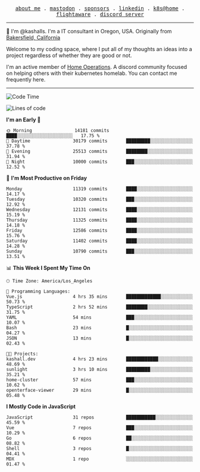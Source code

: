 <p align="center">
  <samp>
    <a href="https://jordanjones.org/">about me</a> .
    <a rel="me" href="https://mastodon.social/@kashall">mastodon</a> .
    <a href="https://github.com/sponsors/kashalls">sponsors</a> .
    <a href="https://linkedin.com/in/jordpjones">linkedin</a> .
    <a href="https://github.com/kashalls/home-cluster">k8s@home</a> .
    <a href="https://flightaware.com/adsb/stats/user/kashalls">flightaware</a> .
    <a href="https://discord.gg/V2WrCfqba9">discord server</a>
  </samp>
</p>

----------------------------------------------------------------

:wave: I'm @kashalls. I'm a IT consultant in Oregon, USA. Originally from [Bakersfield, California](https://maps.app.goo.gl/QQMtywTWghpXB6Tu6)

Welcome to my coding space, where I put all of my thoughts an ideas into a project regardless of whether they are good or not.

I'm an active member of [Home Operations](https://discord.gg/home-operations). A discord community focused on helping others with their kubernetes homelab. You can contact me frequently here.

----------------------------------------------------------------
<!--START_SECTION:waka-->
![Code Time](http://img.shields.io/badge/Code%20Time-2%2C084%20hrs%203%20mins-blue)

![Lines of code](https://img.shields.io/badge/From%20Hello%20World%20I%27ve%20Written-11.1%20million%20lines%20of%20code-blue)

**I'm an Early 🐤** 

```text
🌞 Morning                14181 commits       ████░░░░░░░░░░░░░░░░░░░░░   17.75 % 
🌆 Daytime                30179 commits       █████████░░░░░░░░░░░░░░░░   37.78 % 
🌃 Evening                25513 commits       ████████░░░░░░░░░░░░░░░░░   31.94 % 
🌙 Night                  10000 commits       ███░░░░░░░░░░░░░░░░░░░░░░   12.52 % 
```
📅 **I'm Most Productive on Friday** 

```text
Monday                   11319 commits       ████░░░░░░░░░░░░░░░░░░░░░   14.17 % 
Tuesday                  10320 commits       ███░░░░░░░░░░░░░░░░░░░░░░   12.92 % 
Wednesday                12131 commits       ████░░░░░░░░░░░░░░░░░░░░░   15.19 % 
Thursday                 11325 commits       ████░░░░░░░░░░░░░░░░░░░░░   14.18 % 
Friday                   12586 commits       ████░░░░░░░░░░░░░░░░░░░░░   15.76 % 
Saturday                 11402 commits       ████░░░░░░░░░░░░░░░░░░░░░   14.28 % 
Sunday                   10790 commits       ███░░░░░░░░░░░░░░░░░░░░░░   13.51 % 
```


📊 **This Week I Spent My Time On** 

```text
🕑︎ Time Zone: America/Los_Angeles

💬 Programming Languages: 
Vue.js                   4 hrs 35 mins       █████████████░░░░░░░░░░░░   50.73 % 
TypeScript               2 hrs 52 mins       ████████░░░░░░░░░░░░░░░░░   31.75 % 
YAML                     54 mins             ███░░░░░░░░░░░░░░░░░░░░░░   10.07 % 
Bash                     23 mins             █░░░░░░░░░░░░░░░░░░░░░░░░   04.27 % 
JSON                     13 mins             █░░░░░░░░░░░░░░░░░░░░░░░░   02.43 % 

🐱‍💻 Projects: 
kashall.dev              4 hrs 23 mins       ████████████░░░░░░░░░░░░░   48.69 % 
sunlight                 3 hrs 10 mins       █████████░░░░░░░░░░░░░░░░   35.21 % 
home-cluster             57 mins             ███░░░░░░░░░░░░░░░░░░░░░░   10.62 % 
openterface-viewer       29 mins             █░░░░░░░░░░░░░░░░░░░░░░░░   05.48 % 
```

**I Mostly Code in JavaScript** 

```text
JavaScript               31 repos            ███████████░░░░░░░░░░░░░░   45.59 % 
Vue                      7 repos             ███░░░░░░░░░░░░░░░░░░░░░░   10.29 % 
Go                       6 repos             ██░░░░░░░░░░░░░░░░░░░░░░░   08.82 % 
Shell                    3 repos             █░░░░░░░░░░░░░░░░░░░░░░░░   04.41 % 
MDX                      1 repo              ░░░░░░░░░░░░░░░░░░░░░░░░░   01.47 % 
```




<!--END_SECTION:waka-->